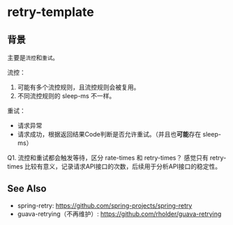 # retry-template

## 背景
主要是`流控`和`重试`。

流控：
1) 可能有多个流控规则，且流控规则会被复用。
2) 不同流控规则的 sleep-ms 不一样。

重试：
- 请求异常
- 请求成功，根据返回结果Code判断是否允许重试。（并且也**可能**存在 sleep-ms）

Q1. 流控和重试都会触发等待，区分 rate-times 和 retry-times？
感觉只有 retry-times 比较有意义，记录请求API接口的次数，后续用于分析API接口的稳定性。

## See Also
- spring-retry: <https://github.com/spring-projects/spring-retry>
- guava-retrying（不再维护）: <https://github.com/rholder/guava-retrying>
